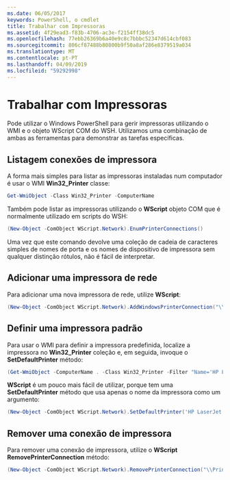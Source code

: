 ```yaml
---
ms.date: 06/05/2017
keywords: PowerShell, o cmdlet
title: Trabalhar com Impressoras
ms.assetid: 4f29ead3-f83b-4706-ac3e-f2154ff38dc5
ms.openlocfilehash: 77ebb26369b6a40e9c8c7bbbc52347d614cbf083
ms.sourcegitcommit: 806cf87488b80800b9f50a8af286e8379519a034
ms.translationtype: MT
ms.contentlocale: pt-PT
ms.lasthandoff: 04/09/2019
ms.locfileid: "59292998"
---
```

# <a name="working-with-printers"></a>Trabalhar com Impressoras

Pode utilizar o Windows PowerShell para gerir impressoras utilizando o WMI e o objeto WScript COM do WSH. Utilizamos uma combinação de ambas as ferramentas para demonstrar as tarefas específicas.

## <a name="listing-printer-connections"></a>Listagem conexões de impressora

A forma mais simples para listar as impressoras instaladas num computador é usar o WMI **Win32_Printer** classe:

```powershell
Get-WmiObject -Class Win32_Printer -ComputerName
```

Também pode listar as impressoras utilizando o **WScript** objeto COM que é normalmente utilizado em scripts do WSH:

```powershell
(New-Object -ComObject WScript.Network).EnumPrinterConnections()
```

Uma vez que este comando devolve uma coleção de cadeia de caracteres simples de nomes de porta e os nomes de dispositivo de impressora sem qualquer distinção rótulos, não é fácil de interpretar.

## <a name="adding-a-network-printer"></a>Adicionar uma impressora de rede

Para adicionar uma nova impressora de rede, utilize **WScript**:

```powershell
(New-Object -ComObject WScript.Network).AddWindowsPrinterConnection("\\Printserver01\Xerox5")
```

## <a name="setting-a-default-printer"></a>Definir uma impressora padrão

Para usar o WMI para definir a impressora predefinida, localize a impressora no **Win32_Printer** coleção e, em seguida, invoque o **SetDefaultPrinter** método:

```powershell
(Get-WmiObject -ComputerName . -Class Win32_Printer -Filter "Name='HP LaserJet 5Si'").SetDefaultPrinter()
```

**WScript** é um pouco mais fácil de utilizar, porque tem uma **SetDefaultPrinter** método que usa apenas o nome da impressora como um argumento:

```powershell
(New-Object -ComObject WScript.Network).SetDefaultPrinter('HP LaserJet 5Si')
```

## <a name="removing-a-printer-connection"></a>Remover uma conexão de impressora

Para remover uma conexão de impressora, utilize o **WScript RemovePrinterConnection** método:

```powershell
(New-Object -ComObject WScript.Network).RemovePrinterConnection("\\Printserver01\Xerox5")
```
